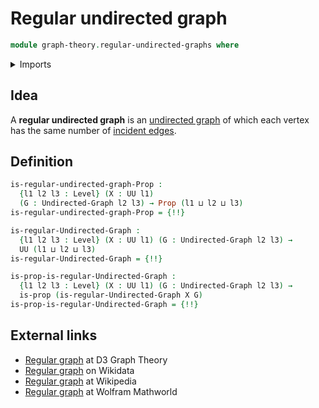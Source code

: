 # Regular undirected graph

```agda
module graph-theory.regular-undirected-graphs where
```

<details><summary>Imports</summary>

```agda
open import foundation.mere-equivalences
open import foundation.propositions
open import foundation.universe-levels

open import graph-theory.neighbors-undirected-graphs
open import graph-theory.undirected-graphs
```

</details>

## Idea

A **regular undirected graph** is an
[undirected graph](graph-theory.undirected-graphs.md) of which each vertex has
the same number of
[incident edges](graph-theory.neighbors-undirected-graphs.md).

## Definition

```agda
is-regular-undirected-graph-Prop :
  {l1 l2 l3 : Level} (X : UU l1)
  (G : Undirected-Graph l2 l3) → Prop (l1 ⊔ l2 ⊔ l3)
is-regular-undirected-graph-Prop = {!!}

is-regular-Undirected-Graph :
  {l1 l2 l3 : Level} (X : UU l1) (G : Undirected-Graph l2 l3) →
  UU (l1 ⊔ l2 ⊔ l3)
is-regular-Undirected-Graph = {!!}

is-prop-is-regular-Undirected-Graph :
  {l1 l2 l3 : Level} (X : UU l1) (G : Undirected-Graph l2 l3) →
  is-prop (is-regular-Undirected-Graph X G)
is-prop-is-regular-Undirected-Graph = {!!}
```

## External links

- [Regular graph](https://d3gt.com/unit.html?regular-graph) at D3 Graph Theory
- [Regular graph](https://www.wikidata.org/entity/Q826467) on Wikidata
- [Regular graph](https://en.wikipedia.org/wiki/Regular_graph) at Wikipedia
- [Regular graph](https://mathworld.wolfram.com/RegularGraph.html) at Wolfram
  Mathworld
